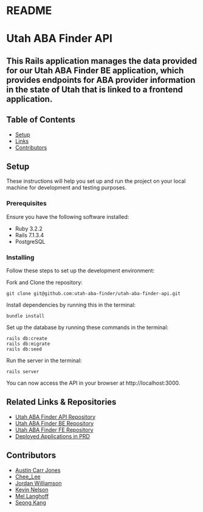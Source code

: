 # README
# Utah ABA Finder API
<h2>This Rails application manages the data provided for our Utah ABA Finder BE application, which provides endpoints for ABA provider information in the state of Utah that is linked to a frontend application.</h2>

## Table of Contents
- [Setup](#setup)
- [Links](#links)
- [Contributors](#contributors)


## Setup

These instructions will help you set up and run the project on your local machine for development and testing purposes.

### Prerequisites

Ensure you have the following software installed:

- Ruby 3.2.2
- Rails 7.1.3.4
- PostgreSQL

### Installing

Follow these steps to set up the development environment:

Fork and Clone the repository: 

    git clone git@github.com:utah-aba-finder/utah-aba-finder-api.git

Install dependencies by running this in the terminal:

    bundle install

Set up the database by running these commands in the terminal:

    rails db:create
    rails db:migrate
    rails db:seed

Run the server in the terminal:

    rails server

You can now access the API in your browser at http://localhost:3000.

## Related Links & Repositories
- [Utah ABA Finder API Repository](https://github.com/utah-aba-finder/utah-aba-finder-api)
- [Utah ABA Finder BE Repository](https://github.com/utah-aba-finder/utah_aba-finder_be)
- [Utah ABA Finder FE Repository](https://github.com/utah-aba-finder/utah-aba-finder-fe)
- [Deployed Applications in PRD](https://utahabalocator.com/)

## Contributors
- [Austin Carr Jones](https://github.com/austincarrjones)
- [Chee_Lee](https://github.com/cheeleertr)
- [Jordan Williamson](https://github.com/JWill06)
- [Kevin Nelson](https://github.com/kevinm23nelson)
- [Mel Langhoff](https://github.com/mel-langhoff)
- [Seong Kang](https://github.com/sanghoro)